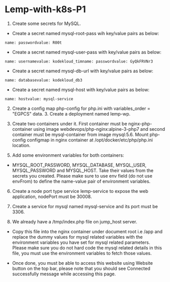 # Lemp-with-k8s-P1
1. Create some secrets for MySQL.

- Create a secret named mysql-root-pass wih key/value pairs as below:

`name: passwordvalue: R00t`

- Create a secret named mysql-user-pass with key/value pairs as below:

`name: usernamevalue: kodekloud_timname: passwordvalue: GyQkFRVNr3`

- Create a secret named mysql-db-url with key/value pairs as below:

`name: databasevalue: kodekloud_db3`

- Create a secret named mysql-host with key/value pairs as below:

`name: hostvalue: mysql-service`

2. Create a config map php-config for php.ini with variables_order = "EGPCS" data. 3. Create a deployment named lemp-wp.

4. Create two containers under it. First container must be nginx-php-container using image webdevops/php-nginx:alpine-3-php7 and second container must be mysql-container from image mysql:5.6. Mount php-config configmap in nginx container at /opt/docker/etc/php/php.ini location.

5) Add some environment variables for both containers:

- MYSQL_ROOT_PASSWORD, MYSQL_DATABASE, MYSQL_USER, MYSQL_PASSWORD and MYSQL_HOST. Take their values from the secrets you created. Please make sure to use env field (do not use envFrom) to define the name-value pair of environment variables.

6) Create a node port type service lemp-service to expose the web application, nodePort must be 30008.

7) Create a service for mysql named mysql-service and its port must be 3306.

8. We already have a /tmp/index.php file on jump_host server.

- Copy this file into the nginx container under document root i.e /app and replace the dummy values for mysql related variables with the environment variables you have set for mysql related parameters. Please make sure you do not hard code the mysql related details in this file, you must use the environment variables to fetch those values.

- Once done, you must be able to access this website using Website button on the top bar, please note that you should see Connected successfully message while accessing this page.
